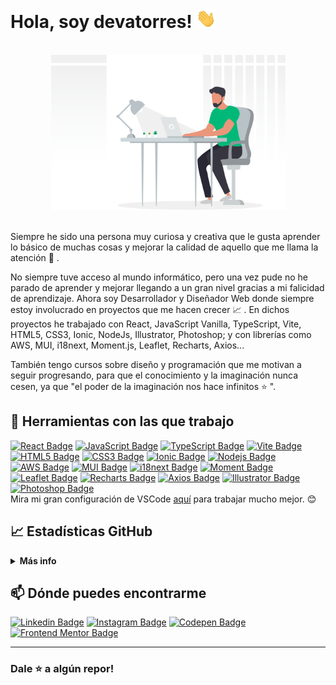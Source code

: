 # Hola, soy devatorres! <img src="https://raw.githubusercontent.com/devatorres/devatorres/master/assets/images/wave.gif" width="32">

<br />
<div align="center"><img width="375" alt="Presentation illustration" src="https://github.com/devatorres/devatorres/blob/master/assets/images/illustration.svg"></div>
<br />

<p>Siempre he sido una persona muy curiosa y creativa que le gusta aprender lo básico de muchas cosas y mejorar la calidad de aquello que me llama la atención 💚 .</p>
<p>No siempre tuve acceso al mundo informático, pero una vez pude no he parado de aprender y mejorar llegando a un gran nivel gracias a mi falicidad de aprendizaje. Ahora soy Desarrollador y Diseñador Web donde siempre estoy involucrado en proyectos que me hacen crecer 📈 . En dichos proyectos he trabajado con React, JavaScript Vanilla, TypeScript, Vite, HTML5, CSS3, Ionic, NodeJs, Illustrator, Photoshop; y con librerías como AWS, MUI, i18next, Moment.js, Leaflet, Recharts, Axios...</p>
<p>También tengo cursos sobre diseño y programación que me motivan a seguir progresando, para que el conocimiento y la imaginación nunca cesen, ya que "el poder de la imaginación nos hace infinitos ⭐ ".</p>
</details>

## 🔧 Herramientas con las que trabajo

[![React Badge](https://img.shields.io/badge/-React-45b8d8?style=flat-square&logo=react&logoColor=white)](https://reactjs.org)
[![JavaScript Badge](https://img.shields.io/badge/-JavaScript-fcaa00?style=flat-square&logo=javascript&logoColor=white)](https://developer.mozilla.org/en/docs/Web/JavaScript)
[![TypeScript Badge](https://img.shields.io/badge/-TypeScript-3178c6?style=flat-square&logo=typescript&logoColor=white)](https://www.typescriptlang.org/)
[![Vite Badge](https://img.shields.io/badge/-Vite-bd34fe?style=flat-square&logo=vite&logoColor=white)](https://vitejs.dev/)
[![HTML5 Badge](https://img.shields.io/badge/-HTML5-e44d26?style=flat-square&logo=html5&logoColor=white)](https://developer.mozilla.org/en/docs/Web/Guide/HTML/HTML5)
[![CSS3 Badge](https://img.shields.io/badge/-CSS3-379ad6?style=flat-square&logo=css3&logoColor=white)](https://developer.mozilla.org/en/docs/Web/CSS)
[![Ionic Badge](https://img.shields.io/badge/-Ionic-3880ff?style=flat-square&logo=ionic&logoColor=white)](https://ionicframework.com)
[![Nodejs Badge](https://img.shields.io/badge/-Nodejs-87cb5e?style=flat-square&logo=Node.js&logoColor=white)](https://nodejs.org/en/)
[![AWS Badge](https://img.shields.io/badge/-AWS-ec7211?style=flat-square)](https://aws.amazon.com/es/)
[![MUI Badge](https://img.shields.io/badge/-MUI-007fff?style=flat-square)](https://mui.com/)
[![i18next Badge](https://img.shields.io/badge/-i18next-26a69a?style=flat-square)](https://www.i18next.com/)
[![Moment Badge](https://img.shields.io/badge/-Moment-2c2c2c?style=flat-square)](https://momentjs.com/)
[![Leaflet Badge](https://img.shields.io/badge/-Leaflet-199900?style=flat-square)](https://leafletjs.com/)
[![Recharts Badge](https://img.shields.io/badge/-Recharts-22b5bf?style=flat-square)](https://recharts.org/en-US/)
[![Axios Badge](https://img.shields.io/badge/-Axios-5a29e4?style=flat-square)](https://axios-http.com/)
[![Illustrator Badge](https://img.shields.io/badge/-Illustrator-330000?style=flat-square&logo=adobe-illustrator&logoColor=ff9a00)](https://www.adobe.com/products/illustrator.html)
[![Photoshop Badge](https://img.shields.io/badge/-Photoshop-001e36?style=flat-square&logo=adobe-photoshop&logoColor=31a8ff)](https://www.adobe.com/products/photoshop.html)
<br />
Mira mi gran configuración de VSCode <a href="https://gist.github.com/atorres-io/bdb01184c3142c23c0ae1d8d9c89a6e1">aquí</a> para trabajar mucho mejor. 😊

## 📈 Estadísticas GitHub

<details>
  <summary><b>Más info</b></summary>
  <br />
  <img width="400" src="https://github-readme-stats.vercel.app/api?username=devatorres&show_icons=true&hide=&count_private=true&title_color=10b981&text_color=ffffff&icon_color=10b981&bg_color=134e4a&hide_border=true&show_icons=true" alt="devatorres's GitHub stats" />
<br/>
<img width="520" src="https://activity-graph.herokuapp.com/graph?username=devatorres&bg_color=134e4a&color=ffffff&line=10b981&point=ffffff&area_color=134e4a&area=true&hide_border=true&custom_title=GitHub%20Commits%20Graph" alt="GitHub Commits Graph" />
<br/>
<img width="280" src="https://github-readme-stats.vercel.app/api/top-langs/?username=devatorres&langs_count=10&title_color=10b981&text_color=ffffff&icon_color=10b981&bg_color=134e4a&hide_border=true&locale=en&custom_title=Top%20%Languages" alt="Top Languages" />
</details>

## 📫 Dónde puedes encontrarme

[![Linkedin Badge](https://img.shields.io/badge/-LinkedIn-0e76a8?style=flat-square&logo=linkedin&logoColor=white)](https://linkedin.com/in/devatorres)
[![Instagram Badge](https://img.shields.io/badge/-Instagram-e4405f?style=flat-square&logo=instagram&logoColor=white)](https://instagram.com/atorres.dev)
[![Codepen Badge](https://img.shields.io/badge/-Codepen-2c2c2c?style=flat-square&logo=codepen&logoColor=white)](https://codepen.io/devatorres)
[![Frontend Mentor Badge](https://img.shields.io/badge/-Frontend%20Mentor-3f54a3?style=flat-square&logo=%F0%9F%8C%9F&logoColor=a259ff)](https://www.frontendmentor.io/profile/atorres-io)

<hr />

### Dale ⭐ a algún repor!
